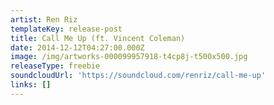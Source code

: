 ```yaml
---
artist: Ren Riz
templateKey: release-post
title: Call Me Up (ft. Vincent Coleman)
date: 2014-12-12T04:27:00.000Z
image: /img/artworks-000099957918-t4cp8j-t500x500.jpg
releaseType: freebie
soundcloudUrl: 'https://soundcloud.com/renriz/call-me-up'
links: []
---
```


